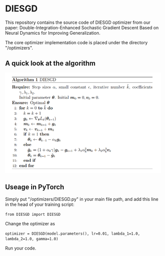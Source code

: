 # DIESGD
This repository contains the source code of DIESGD optimizer from our paper: Double-Integration-Enhanced Sochastic Gradient Descent Based on Neural Dynamics for Improving Generalization.

The core optimizer implementation code is placed under the directory "/optimizers".

## A quick look at the algorithm

![DIESGDOptimizer](DIESGDOptimizer.png)

## Useage in PyTorch

Simply put "/optimizers/DIESGD.py" in your main file path, and add this line in the head of your training script:

 `from DIESGD import DIESGD`

Change the optimizer as

`optimizer = DIESGD(model.parameters(), lr=0.01, lambda_1=1.0, lambda_2=1.0, gamma=1.0)`

Run your code.
